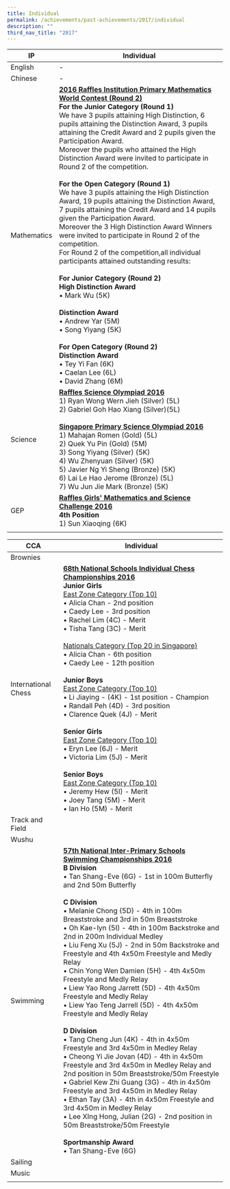 ```yaml
---
title: Individual
permalink: /achievements/past-achievements/2017/individual
description: ""
third_nav_title: "2017"
---
```

| IP | Individual |
|---|---|
| English | - |
| Chinese | - |
| Mathematics | <u><strong> 2016 Raffles Institution Primary Mathematics World Contest (Round 2) </strong></u><br>**For the Junior Category (Round 1)**<br>We have 3 pupils attaining High Distinction, 6 pupils attaining the Distinction Award, 3 pupils attaining the Credit Award and 2 pupils given the Participation Award.<br>Moreover the pupils who attained the High Distinction Award were invited to participate in Round 2 of the competition.<br><br>**For the Open Category (Round 1)**<br>We have 3 pupils attaining the High Distinction Award, 19 pupils attaining the Distinction Award, 7 pupils attaining the Credit Award and 14 pupils given the Participation Award.<br>Moreover the 3 High Distinction Award Winners were invited to participate in Round 2 of the competition.<br>For Round 2 of the competition,all individual participants attained outstanding results:<br><br>**For Junior Category (Round 2)**<br>**High Distinction Award**<br>• Mark Wu (5K) <br> <br> **Distinction Award**<br>• Andrew Yar (5M)<br>• Song Yiyang (5K) <br> <br> **For Open Category (Round 2)**<br>**Distinction Award**<br>• Tey Yi Fan (6K)<br>• Caelan Lee (6L)<br>• David Zhang (6M) |
| Science | <u><strong> Raffles Science Olympiad 2016 </strong></u><br>1) Ryan Wong Wern Jieh (Silver) (5L)<br>2) Gabriel Goh Hao Xiang (Silver)(5L)<br><br> <u><strong> Singapore Primary Science Olympiad 2016 </strong></u><br>1) Mahajan Romen (Gold) (5L) <br>2) Quek Yu Pin (Gold) (5M)<br>3) Song Yiyang (Silver) (5K)<br>4) Wu Zhenyuan (Silver) (5K)<br>5) Javier Ng Yi Sheng (Bronze) (5K)<br>6) Lai Le Hao Jerome (Bronze) (5L)<br>7) Wu Jun Jie Mark (Bronze) (5K)<br> |
| GEP | <u><strong> Raffles Girls' Mathematics and Science Challenge 2016 </strong></u><br>**4th Position**<br>1) Sun Xiaoqing (6K) |
| | |

| CCA | Individual |
|---|---|
| Brownies |  |
| International Chess | <u><strong> 68th National Schools Individual Chess Championships 2016 </strong></u><br>**Junior Girls**<br><u>East Zone Category (Top 10)</u><br>• Alicia Chan - 2nd position<br>• Caedy Lee - 3rd position<br>• Rachel Lim (4C) - Merit<br>• Tisha Tang (3C) - Merit <br> <br> <u>Nationals Category (Top 20 in Singapore)</u><br>• Alicia Chan - 6th position<br>• Caedy Lee - 12th position <br><br>**Junior Boys**<br><u>East Zone Category (Top 10) </u><br>• Li Jiaying - (4K) - 1st position - Champion<br>• Randall Peh (4D) - 3rd position<br>• Clarence Quek (4J) - Merit <br><br>**Senior Girls**<br> <u> East Zone Category (Top 10) </u><br>• Eryn Lee (6J) - Merit<br>• Victoria Lim (5J) - Merit <br><br>**Senior Boys**<br><u>East Zone Category (Top 10) </u><br>• Jeremy Hew (5I) - Merit<br>• Joey Tang (5M) - Merit<br>• Ian Ho (5M) - Merit |
| Track and Field |  |
| Wushu |  |
| Swimming | <u><strong> 57th National Inter-Primary Schools Swimming Championships 2016 </strong></u><br>**B Division**<br>• Tan Shang-Eve (6G) - 1st in 100m Butterfly and 2nd 50m Butterfly <br> <br>**C Division**<br>• Melanie Chong (5D) - 4th in 100m Breaststroke and 3rd in 50m Breaststroke<br>• Oh Kae-lyn (5I) - 4th in 100m Backstroke and 2nd in 200m Individual Medley<br>• Liu Feng Xu (5J) - 2nd in 50m Backstroke and Freestyle and 4th 4x50m Freestyle and Medly Relay<br>• Chin Yong Wen Damien (5H) - 4th 4x50m Freestyle and Medly Relay<br>• Liew Yao Rong Jarrett (5D) - 4th 4x50m Freestyle and Medly Relay<br>• Liew Yao Teng Jarrell (5D) - 4th 4x50m Freestyle and Medly Relay <br> <br> **D Division**<br>• Tang Cheng Jun (4K) - 4th in 4x50m Freestyle and 3rd 4x50m in Medley Relay<br>• Cheong Yi Jie Jovan (4D) - 4th in 4x50m Freestyle and 3rd 4x50m in Medley Relay and 2nd position in 50m Breaststroke/50m Freestyle<br>• Gabriel Kew Zhi Guang (3G) - 4th in 4x50m Freestyle and 3rd 4x50m in Medley Relay<br>• Ethan Tay (3A) - 4th in 4x50m Freestyle and 3rd 4x50m in Medley Relay<br>• Lee XIng Hong, Julian  (2G) - 2nd position in 50m Breaststroke/50m Freestyle <br> <br> **Sportmanship Award**<br>• Tan Shang-Eve (6G) |
| Sailing |  |
| Music |  |
| | |